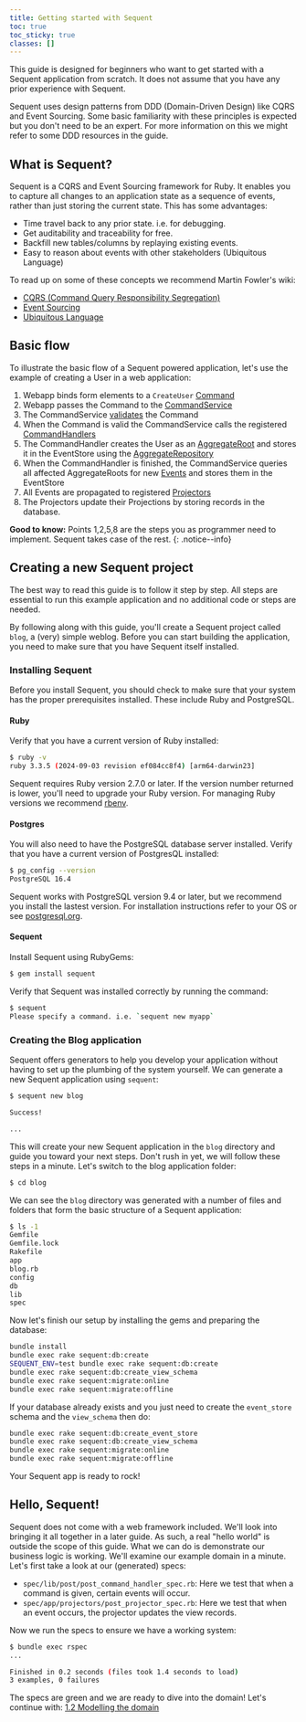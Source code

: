 ```yaml
---
title: Getting started with Sequent
toc: true
toc_sticky: true
classes: []
---
```


This guide is designed for beginners who want to get started with a Sequent application from scratch. It does not assume that you have any prior experience with Sequent.

Sequent uses design patterns from DDD (Domain-Driven Design) like CQRS and Event Sourcing. Some basic familiarity with these principles is expected but you don't need to be an expert. For more information on this we might refer to some DDD resources in the guide.

## What is Sequent?

Sequent is a CQRS and Event Sourcing framework for Ruby. It enables you to capture all changes to an application state as a sequence of events, rather than just storing the current state. This has some advantages:

- Time travel back to any prior state. i.e. for debugging.
- Get auditability and traceability for free.
- Backfill new tables/columns by replaying existing events.
- Easy to reason about events with other stakeholders (Ubiquitous Language)

To read up on some of these concepts we recommend Martin Fowler's wiki:

- [CQRS (Command Query Responsibility Segregation)](https://martinfowler.com/bliki/CQRS.html)
- [Event Sourcing](https://martinfowler.com/eaaDev/EventSourcing.html)
- [Ubiquitous Language](https://martinfowler.com/bliki/UbiquitousLanguage.html)

## Basic flow

To illustrate the basic flow of a Sequent powered application, let's use the example of creating a User in a web application:

1. Webapp binds form elements to a `CreateUser` [Command](concepts/command.html)
2. Webapp passes the Command to the [CommandService](concepts/command-service.html)
3. The CommandService [validates](concepts/validations.html) the Command
4. When the Command is valid the CommandService calls the registered [CommandHandlers](concepts/command-handler.html)
5. The CommandHandler creates the User as an [AggregateRoot](concepts/aggregate-root.html) and stores it in the EventStore using the [AggregateRepository](concepts/aggregate-repository.html)
6. When the CommandHandler is finished, the CommandService queries all affected AggregateRoots for new [Events](concepts/event.html) and stores them in the EventStore
7. All Events are propagated to registered [Projectors](concepts/projector.html)
8. The Projectors update their Projections by storing records in the database.

**Good to know:** Points 1,2,5,8 are the steps you as programmer need to implement. Sequent takes case of the rest.
{: .notice--info}

## Creating a new Sequent project

The best way to read this guide is to follow it step by step. All steps are essential to run this example application and no additional code or steps are needed.

By following along with this guide, you'll create a Sequent project called `blog`, a (very) simple weblog. Before you can start building the application, you need to make sure that you have Sequent itself installed.

### Installing Sequent

Before you install Sequent, you should check to make sure that your system has the proper prerequisites installed. These include Ruby and PostgreSQL.

#### Ruby

Verify that you have a current version of Ruby installed:

```bash
$ ruby -v
ruby 3.3.5 (2024-09-03 revision ef084cc8f4) [arm64-darwin23]
```

Sequent requires Ruby version 2.7.0 or later. If the version number returned is lower, you'll need to upgrade your Ruby version. For managing Ruby versions we recommend [rbenv](https://github.com/rbenv/rbenv).

#### Postgres

You will also need to have the PostgreSQL database server installed. Verify that you have a current version of PostgresQL installed:

```bash
$ pg_config --version
PostgreSQL 16.4
```

Sequent works with PostgreSQL version 9.4 or later, but we recommend you install the lastest version. For installation instructions refer to your OS or see [postgresql.org](https://postgresql.org).

#### Sequent

Install Sequent using RubyGems:

```bash
$ gem install sequent
```

Verify that Sequent was installed correctly by running the command:

```bash
$ sequent
Please specify a command. i.e. `sequent new myapp`
```

### Creating the Blog application

Sequent offers generators to help you develop your application without having to set up the plumbing of the system yourself. We can generate a new Sequent application using `sequent`:

```bash
$ sequent new blog

Success!

...
```

This will create your new Sequent application in the `blog` directory and guide you toward your next steps. Don't rush in yet, we will follow these steps in a minute. Let's switch to the blog application folder:

```bash
$ cd blog
```

We can see the `blog` directory was generated with a number of files and folders that form the basic structure of a Sequent application:

```bash
$ ls -1
Gemfile
Gemfile.lock
Rakefile
app
blog.rb
config
db
lib
spec
```

Now let's finish our setup by installing the gems and preparing the database:

```bash
bundle install
bundle exec rake sequent:db:create
SEQUENT_ENV=test bundle exec rake sequent:db:create
bundle exec rake sequent:db:create_view_schema
bundle exec rake sequent:migrate:online
bundle exec rake sequent:migrate:offline
```

If your database already exists and you just need to create the `event_store` schema
and the `view_schema` then do:

```bash
bundle exec rake sequent:db:create_event_store
bundle exec rake sequent:db:create_view_schema
bundle exec rake sequent:migrate:online
bundle exec rake sequent:migrate:offline
```

Your Sequent app is ready to rock!

## Hello, Sequent!

Sequent does not come with a web framework included. We'll look into bringing it all together in a later guide. As such, a real "hello world" is outside the scope of this
guide. What we can do is demonstrate our business logic is working. We'll examine our example domain in a minute.
Let's first take a look at our (generated) specs:

- `spec/lib/post/post_command_handler_spec.rb`: Here we test that when a command is given, certain events will occur.
- `spec/app/projectors/post_projector_spec.rb`: Here we test that when an event occurs, the projector updates the view records.

Now we run the specs to ensure we have a working system:

```bash
$ bundle exec rspec
...

Finished in 0.2 seconds (files took 1.4 seconds to load)
3 examples, 0 failures
```

The specs are green and we are ready to dive into the domain! Let's continue with: [1.2 Modelling the domain](/docs/modelling-the-domain.html)
